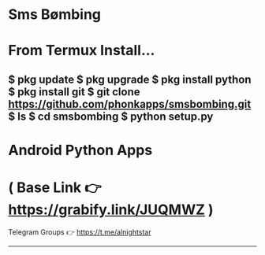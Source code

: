 # Sms Bømbing


# From Termux Install...

$ pkg update
$ pkg upgrade
$ pkg install python
$ pkg install git
$ git clone https://github.com/phonkapps/smsbombing.git
$ ls
$ cd smsbombing
$ python setup.py
------------------------------------------------------

# Android Python Apps
( Base Link 👉 https://grabify.link/JUQMWZ )
======================================================

Telegram Groups
👉 https://t.me/alnightstar
______________________________________________________



 



